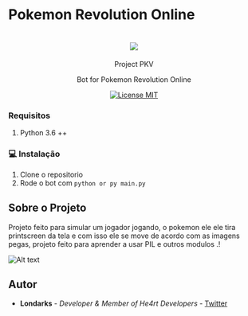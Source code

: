 # Pokemon Revolution Online

<h1 align="center">
  <img src="https://img.icons8.com/plasticine/100/000000/bot.png"/>
</h1>
<p align="center">Project PKV</p>
<p align="center">Bot for Pokemon Revolution Online</p>

<p align="center">
  <a href="https://opensource.org/licenses/MIT">
    <img src="https://img.shields.io/badge/License-MIT-blue.svg" alt="License MIT">
  </a>
</p>


### Requisitos
1. Python 3.6 ++

### :computer: Instalação
 
1. Clone o repositorio
3. Rode o bot com  ``` python or py main.py ```

## Sobre o Projeto

Projeto feito para simular um jogador jogando, o pokemon ele ele tira printscreen da tela e com isso ele se move de acordo com as imagens pegas, projeto feito para aprender a usar PIL e outros modulos .!

![Alt text](https://i.imgur.com/OrmzfA3.jpg "Siren-Bot")

## Autor
- **Londarks** - _Developer & Member of He4rt Developers_ - [Twitter](https://twitter.com/londarks)
